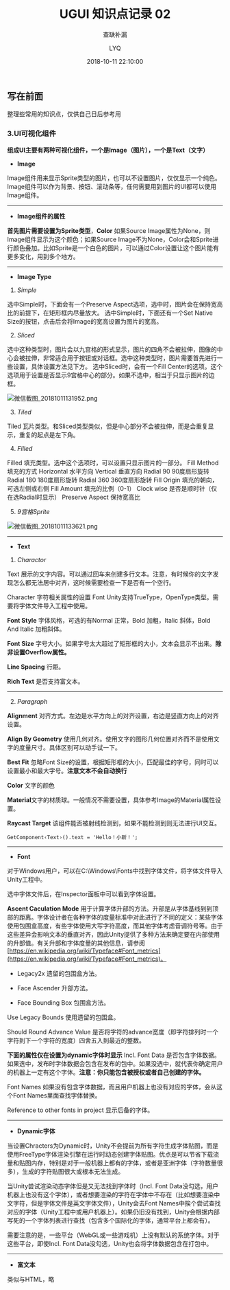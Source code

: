 ﻿---
layout:     post
title:      "UGUI 知识点记录 02"
subtitle:   "查缺补漏"
date:       2018-10-11 22:10:00
author:     "LYQ"
header-img: "img/in-post/default-bg.jpg"
tags:
    - Unity
    - UGUI
---

## 写在前面

整理些常用的知识点，仅供自己日后参考用

### 3.UI可视化组件

**组成UI主要有两种可视化组件，一个是Image（图片），一个是Text（文字）**

* **Image**

Image组件用来显示Sprite类型的图片，也可以不设置图片，仅仅显示一个纯色。
Image组件可以作为背景、按钮、滚动条等，任何需要用到图片的UI都可以使用Image组件。

---

* **Image组件的属性**

**首先图片需要设置为Sprite类型**，**Color** 如果Source Image属性为None，则Image组件显示为这个颜色；如果Source Image不为None，Color会和Sprite进行颜色叠加。比如Sprite是一个白色的图片，可以通过Color设置让这个图片能有更多变化，用到多个地方。

---

* **Image Type**



1. *Simple*

选中Simple时，下面会有一个Preserve Aspect选项，选中时，图片会在保持宽高比的前提下，在矩形框内尽量放大。
选中Simple时，下面还有一个Set Native Size的按钮，点击后会将Image的宽高设置为图片的宽高。

2. *Sliced*

选中这种类型时，图片会以九宫格的形式显示，图片的四角不会被拉伸，图像的中心会被拉伸，非常适合用于按钮或对话框。选中这种类型时，图片需要首先进行一些设置，具体设置方法见下方。
选中Sliced时，会有一个Fill Center的选项。这个选项用于设置是否显示9宫格中心的部分。如果不选中，相当于只显示图片的边框。

![微信截图_20181011131952.png](https://upload-images.jianshu.io/upload_images/11723713-b6ce21c5674161eb.png?imageMogr2/auto-orient/strip%7CimageView2/2/w/1240)


3. *Tiled*

Tiled 瓦片类型。和Sliced类型类似，但是中心部分不会被拉伸，而是会重复显示，重复的起点是左下角。

4. *Filled*

Filled 填充类型。选中这个选项时，可以设置只显示图片的一部分。
Fill Method 填充的方式
Horizontal 水平方向
Vertical 垂直方向
Radial 90 90度扇形旋转
Radial 180 180度扇形旋转
Radial 360 360度扇形旋转
Fill Origin 填充的朝向，可选左侧或右侧
Fill Amount 填充的比例（0-1）
Clock wise 是否是顺时针（仅在选Radial时显示）
Preserve Aspect 保持宽高比

5. *9宫格Sprite*
 
![微信截图_20181011133621.png](https://upload-images.jianshu.io/upload_images/11723713-7b138c0716bdc9b9.png?imageMogr2/auto-orient/strip%7CimageView2/2/w/1240)

---

* **Text**

1. *Charactor*

Text 展示的文字内容。可以通过回车来创建多行文本。注意，有时候你的文字发现怎么都无法居中对齐，这时候需要检查一下是否有一个空行。

Character 字符相关属性的设置
Font Unity支持TrueType，OpenType类型。需要将字体文件导入工程中使用。

**Font Style** 字体风格，可选的有Normal 正常，Bold 加粗，Italic 斜体，Bold And Italic 加粗斜体。

**Font Size** 字号大小。如果字号太大超过了矩形框的大小，文本会显示不出来。**除非设置Overflow属性。**

**Line Spacing** 行距。

**Rich Text** 是否支持富文本。

---

2. *Paragraph*

**Alignment** 对齐方式。左边是水平方向上的对齐设置，右边是竖直方向上的对齐设置。

**Align By Geometry** 使用几何对齐。使用文字的图形几何位置对齐而不是使用文字的度量尺寸。具体区别可以动手试一下。

**Best Fit** 忽略Font Size的设置，根据矩形框的大小，匹配最佳的字号，同时可以设置最小和最大字号。**注意文本不会自动换行**

**Color** 文字的颜色

**Material**文字的材质球。一般情况不需要设置，具体参考Image的Material属性设置。

**Raycast Target** 该组件能否被射线检测到，如果不能检测到则无法进行UI交互。

````
GetComponent‹Text›().text = 'Hello！小新！';
````
---

* **Font**

对于Windows用户，可以在C:\Windows\Fonts中找到字体文件，将字体文件导入Unity工程中。

选中字体文件后，在Inspector面板中可以看到字体设置。

**Ascent Caculation Mode** 用于计算字体升部的方法。升部是从字体基线到到顶部的距离。字体设计者在各种字体的度量标准中对此进行了不同的定义：某些字体使用包围盒高度，有些字体使用大写字符高度，而其他字体考虑音调符号等。由于这些差异会影响文本的垂直对齐，因此Unity提供了多种方法来确定要在内部使用的升部值。有关升部和字体度量的其他信息，请参阅[https://en.wikipedia.org/wiki/Typeface#Font_metrics](https://en.wikipedia.org/wiki/Typeface#Font_metrics)。

*   Legacy2x 遗留的包围盒方法。

*   Face Ascender 升部方法。

*   Face Bounding Box 包围盒方法。

Use Legacy Bounds 使用遗留的包围盒。

Should Round Advance Value 是否将字符的advance宽度（即字符排列时一个字符到下一个字符的宽度）四舍五入到最近的整数。

**下面的属性仅在设置为dynamic字体时显示**
Incl. Font Data 是否包含字体数据。如果选中，发布时字体数据会包含在发布的包中。如果没选中，就代表你确定用户的机器上一定有这个字体。**注意：你只能包含被授权或者自己创建的字体。**

Font Names 如果没有包含字体数据，而且用户机器上也没有对应的字体，会从这个Font Names里面查找字体替换。

Reference to other fonts in project 显示后备的字体。

---

* **Dynamic字体**

当设置Chracters为Dynamic时，Unity不会提前为所有字符生成字体贴图，而是使用FreeType字体渲染引擎在运行时动态创建字体贴图。优点是可以节省下载流量和贴图内存，特别是对于一般机器上都有的字体，或者是亚洲字体（字符数量很多），生成的字符贴图很大或根本无法生成。

当Unity尝试渲染动态字体但是又无法找到字体时（Incl. Font Data没勾选，用户机器上也没有这个字体），或者想要渲染的字符在字体中不存在（比如想要渲染中文字符，但是字体文件是英文字体文件），Unity会去Font Names中挨个尝试查找对应的字体（Unity工程中或用户机器上）。如果仍旧没有找到，Unity会根据内部写死的一个字体列表进行查找（包含多个国际化的字体，通常平台上都会有）。

需要注意的是，一些平台（WebGL或一些游戏机）上没有默认的系统字体。对于这些平台，即使Incl. Font Data没勾选，Unity也会将字体数据包含在打包中。

---

* **富文本**

类似与HTML，略








